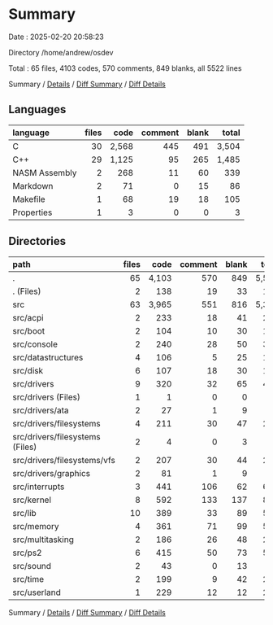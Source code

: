 # Summary

Date : 2025-02-20 20:58:23

Directory /home/andrew/osdev

Total : 65 files,  4103 codes, 570 comments, 849 blanks, all 5522 lines

Summary / [Details](details.md) / [Diff Summary](diff.md) / [Diff Details](diff-details.md)

## Languages
| language | files | code | comment | blank | total |
| :--- | ---: | ---: | ---: | ---: | ---: |
| C | 30 | 2,568 | 445 | 491 | 3,504 |
| C++ | 29 | 1,125 | 95 | 265 | 1,485 |
| NASM Assembly | 2 | 268 | 11 | 60 | 339 |
| Markdown | 2 | 71 | 0 | 15 | 86 |
| Makefile | 1 | 68 | 19 | 18 | 105 |
| Properties | 1 | 3 | 0 | 0 | 3 |

## Directories
| path | files | code | comment | blank | total |
| :--- | ---: | ---: | ---: | ---: | ---: |
| . | 65 | 4,103 | 570 | 849 | 5,522 |
| . (Files) | 2 | 138 | 19 | 33 | 190 |
| src | 63 | 3,965 | 551 | 816 | 5,332 |
| src/acpi | 2 | 233 | 18 | 41 | 292 |
| src/boot | 2 | 104 | 10 | 30 | 144 |
| src/console | 2 | 240 | 28 | 50 | 318 |
| src/datastructures | 4 | 106 | 5 | 25 | 136 |
| src/disk | 6 | 107 | 18 | 30 | 155 |
| src/drivers | 9 | 320 | 32 | 65 | 417 |
| src/drivers (Files) | 1 | 1 | 0 | 0 | 1 |
| src/drivers/ata | 2 | 27 | 1 | 9 | 37 |
| src/drivers/filesystems | 4 | 211 | 30 | 47 | 288 |
| src/drivers/filesystems (Files) | 2 | 4 | 0 | 3 | 7 |
| src/drivers/filesystems/vfs | 2 | 207 | 30 | 44 | 281 |
| src/drivers/graphics | 2 | 81 | 1 | 9 | 91 |
| src/interrupts | 3 | 441 | 106 | 62 | 609 |
| src/kernel | 8 | 592 | 133 | 137 | 862 |
| src/lib | 10 | 389 | 33 | 89 | 511 |
| src/memory | 4 | 361 | 71 | 99 | 531 |
| src/multitasking | 2 | 186 | 26 | 48 | 260 |
| src/ps2 | 6 | 415 | 50 | 73 | 538 |
| src/sound | 2 | 43 | 0 | 13 | 56 |
| src/time | 2 | 199 | 9 | 42 | 250 |
| src/userland | 1 | 229 | 12 | 12 | 253 |

Summary / [Details](details.md) / [Diff Summary](diff.md) / [Diff Details](diff-details.md)